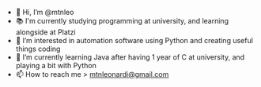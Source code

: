 - 👋 Hi, I’m @mtnleo
- 📚 I'm currently studying programming at university, and learning alongside at Platzi
- 👀 I’m interested in automation software using Python and creating useful things coding
- 🌱 I’m currently learning Java after having 1 year of C at university, and playing a bit with Python
- 📫 How to reach me > mtnleonardi@gmail.com

<!---
mtnleo/mtnleo is a ✨ special ✨ repository because its `README.md` (this file) appears on your GitHub profile.
You can click the Preview link to take a look at your changes.
--->
